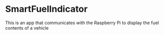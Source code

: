 # SmartFuelIndicator
This is an app that communicates with the Raspberry Pi to display the fuel contents of a vehicle 
